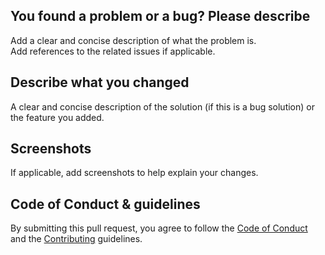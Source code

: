 ## You found a problem or a bug? Please describe
Add a clear and concise description of what the problem is.  
Add references to the related issues if applicable.  

## Describe what you changed
A clear and concise description of the solution (if this is a bug solution) or the feature you added.

## Screenshots
If applicable, add screenshots to help explain your changes.

## Code of Conduct & guidelines
By submitting this pull request, you agree to follow
the [Code of Conduct](https://github.com/devpelux/wpfcoretools/blob/main/CODE_OF_CONDUCT.md)
and the [Contributing](https://github.com/devpelux/wpfcoretools/blob/main/CONTRIBUTING.md) guidelines.